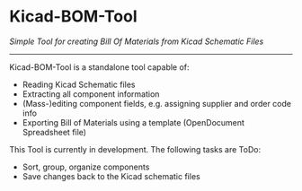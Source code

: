 # Kicad-BOM-Tool
*Simple Tool for creating Bill Of Materials from Kicad Schematic Files*

---

Kicad-BOM-Tool is a standalone tool capable of:
  - Reading Kicad Schematic files
  - Extracting all component information
  - (Mass-)editing component fields, e.g. assigning supplier and order code info
  - Exporting Bill of Materials using a template (OpenDocument Spreadsheet file)

This Tool is currently in development. The following tasks are ToDo:
  - Sort, group, organize components
  - Save changes back to the Kicad schematic files
 
